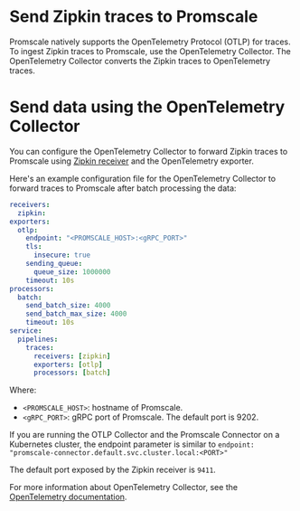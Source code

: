 # Send Zipkin traces to Promscale
Promscale natively supports the OpenTelemetry Protocol (OTLP) for 
traces. To ingest Zipkin traces to Promscale, use the OpenTelemetry Collector.
The OpenTelemetry Collector converts the Zipkin traces to OpenTelemetry traces.

# Send data using the OpenTelemetry Collector
You can configure the OpenTelemetry Collector to forward Zipkin traces to
Promscale using [Zipkin receiver][zipkin-receiver] and the OpenTelemetry 
exporter.

Here's an example configuration file for the OpenTelemetry Collector to forward
traces to Promscale after batch processing the data:

```yaml
receivers:
  zipkin:
exporters:
  otlp:
    endpoint: "<PROMSCALE_HOST>:<gRPC_PORT>"
    tls:
      insecure: true
    sending_queue:
      queue_size: 1000000
    timeout: 10s
processors:
  batch:
    send_batch_size: 4000
    send_batch_max_size: 4000
    timeout: 10s
service:
  pipelines:
    traces:
      receivers: [zipkin]
      exporters: [otlp]
      processors: [batch]
```

Where: 
* `<PROMSCALE_HOST>`: hostname of Promscale.
* `<gRPC_PORT>`: gRPC port of Promscale. The default port is 9202.

If you are running the OTLP Collector and the Promscale Connector on a
Kubernetes cluster, the endpoint parameter is similar to `endpoint:
"promscale-connector.default.svc.cluster.local:<PORT>"`

The default port exposed by the Zipkin receiver is `9411`.

For more information about OpenTelemetry Collector, see the 
[OpenTelemetry documentation][otelcol-docs].

[otelcol-docs]: https://opentelemetry.io/docs/collector/
[zipkin-receiver]: https://github.com/open-telemetry/opentelemetry-collector-contrib/tree/main/receiver/zipkinreceiver#zipkin-receiver